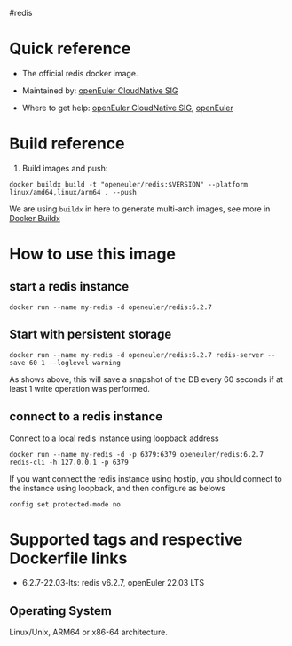 #redis


# Quick reference

- The official redis docker image.

- Maintained by: [openEuler CloudNative SIG](https://gitee.com/openeuler/cloudnative)

- Where to get help: [openEuler CloudNative SIG](https://gitee.com/openeuler/cloudnative), [openEuler](https://gitee.com/openeuler/community)

# Build reference

1. Build images and push:
```shell
docker buildx build -t "openeuler/redis:$VERSION" --platform linux/amd64,linux/arm64 . --push
```

We are using `buildx` in here to generate multi-arch images, see more in [Docker Buildx](https://docs.docker.com/buildx/working-with-buildx/)

# How to use this image
## start a redis instance
```shell
docker run --name my-redis -d openeuler/redis:6.2.7
```

## Start with persistent storage
```shell
docker run --name my-redis -d openeuler/redis:6.2.7 redis-server --save 60 1 --loglevel warning
```
As shows above, this will save a snapshot of the DB every 60 seconds if at least 1 write operation was performed.

## connect to a redis instance
Connect to a local redis instance using loopback address
```shell
docker run --name my-redis -d -p 6379:6379 openeuler/redis:6.2.7
redis-cli -h 127.0.0.1 -p 6379
```

If you want connect the redis instance using hostip, you should connect to the instance using loopback,
and then configure as belows
```shell
config set protected-mode no
```

# Supported tags and respective Dockerfile links

- 6.2.7-22.03-lts: redis v6.2.7, openEuler 22.03 LTS

## Operating System
Linux/Unix, ARM64 or x86-64 architecture.
